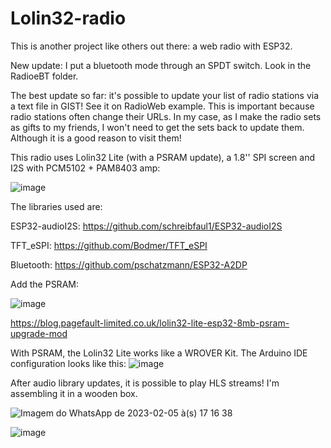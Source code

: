# Lolin32-radio
This is another project like others out there: a web radio with ESP32.

New update: I put a bluetooth mode through an SPDT switch. Look in the RadioeBT folder.

The best update so far: it's possible to update your list of radio stations via a text file in GIST! See it on RadioWeb example. This is important because radio stations often change their URLs. In my case, as I make the radio sets as gifts to my friends, I won't need to get the sets back to update them. Although it is a good reason to visit them!


This radio uses Lolin32 Lite (with a PSRAM update), a 1.8'' SPI screen and I2S with PCM5102 + PAM8403 amp:

![image](https://github.com/renatoianhez/Lolin32-radio/assets/34423009/a30e7724-32ee-49d0-93e9-ccdccdb0904d)



The libraries used are:

ESP32-audioI2S: https://github.com/schreibfaul1/ESP32-audioI2S

TFT_eSPI: https://github.com/Bodmer/TFT_eSPI

Bluetooth: https://github.com/pschatzmann/ESP32-A2DP

Add the PSRAM:

![image](https://user-images.githubusercontent.com/34423009/181618815-bb8abaf5-4f57-484a-8c8b-20fcffd7e0ec.png)

https://blog.pagefault-limited.co.uk/lolin32-lite-esp32-8mb-psram-upgrade-mod

With PSRAM, the Lolin32 Lite works like a WROVER Kit. The Arduino IDE configuration looks like this:
![image](https://github.com/renatoianhez/Lolin32-radio/assets/34423009/4e41741a-bfe2-4414-92fb-be47e240eec3)


After audio library updates, it is possible to play HLS streams!
I'm assembling it in a wooden box.

![Imagem do WhatsApp de 2023-02-05 à(s) 17 16 38](https://user-images.githubusercontent.com/34423009/216842651-7298a861-359e-4c44-aa80-7afa5a5a34c8.jpg)

![image](https://github.com/renatoianhez/Lolin32-radio/assets/34423009/b9fccbc7-f1a6-48f1-ba40-f3c2eb047170)


